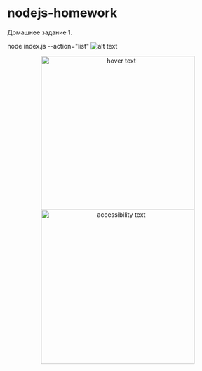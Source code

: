 # nodejs-homework

Домашнее задание 1.

node index.js --action="list"
![alt text](https://github.com/RefrigeratorUA/nodejs-homework/tree/01-node-basics/screenshots/05/listContacts_final.jpg?raw=true)

<p align="center">
  <img src="/RefrigeratorUA/nodejs-homework/blob/01-node-basics/screenshots/05/listContacts_final.jpg?raw=true" width="350" title="hover text">
  <img src="https://github.com/RefrigeratorUA/nodejs-homework/tree/01-node-basics/screenshots/05/listContacts_final.jpg" width="350" alt="accessibility text">
</p>
